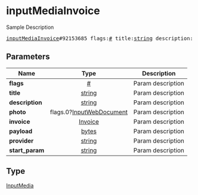 # inputMediaInvoice

Sample Description

<pre>
<a href="../constructor/inputMediaInvoice.md">inputMediaInvoice</a>#92153685 flags:<a href="../type/#.md">#</a> title:<a href="../type/string.md">string</a> description:<a href="../type/string.md">string</a> photo:flags.0?<a href="../type/InputWebDocument.md">InputWebDocument</a> invoice:<a href="../type/Invoice.md">Invoice</a> payload:<a href="../type/bytes.md">bytes</a> provider:<a href="../type/string.md">string</a> start_param:<a href="../type/string.md">string</a> = <a href="../type/InputMedia.md">InputMedia</a>;
</pre>
## Parameters

| Name | Type | Description |
|------|:----:|-------------|
| **flags** | <a href="../type/#.md">#</a> | Param description |
| **title** | <a href="../type/string.md">string</a> | Param description |
| **description** | <a href="../type/string.md">string</a> | Param description |
| **photo** | flags.0?<a href="../type/InputWebDocument.md">InputWebDocument</a> | Param description |
| **invoice** | <a href="../type/Invoice.md">Invoice</a> | Param description |
| **payload** | <a href="../type/bytes.md">bytes</a> | Param description |
| **provider** | <a href="../type/string.md">string</a> | Param description |
| **start_param** | <a href="../type/string.md">string</a> | Param description |

## Type

<a href="../type/InputMedia.md">InputMedia</a>
